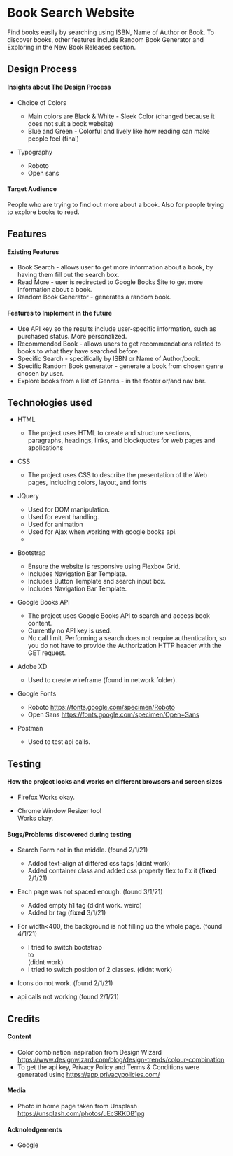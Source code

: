 # Book Search Website
Find books easily by searching using ISBN, Name of Author or Book.
To discover books, other features include Random Book Generator and Exploring in the New Book Releases section. 

## Design Process
#### Insights about The Design Process
* Choice of Colors
  * Main colors are Black & White - Sleek Color (changed because it does not suit a book website)
  * Blue and Green - Colorful and lively like how reading can make people feel (final)

* Typography
  * Roboto 
  * Open sans 


#### Target Audience
People who are trying to find out more about a book. Also for people trying to explore books to read. 

## Features
#### Existing Features
* Book Search - allows user to get more information about a book, by having them fill out the search box.
* Read More - user is redirected to Google Books Site to get more information about a book.
* Random Book Generator - generates a random book. 


#### Features to Implement in the future
* Use API key so the results include user-specific information, such as purchased status. More personalized.
* Recommended Book - allows users to get recommendations related to books to what they have searched before.
* Specific Search - specifically by ISBN or Name of Author/book. 
* Specific Random Book generator - generate a book from chosen genre chosen by user.
* Explore books from a list of Genres - in the footer or/and nav bar.


## Technologies used
* HTML
  * The project uses HTML to create and structure sections, paragraphs, headings, links, and blockquotes for web pages and applications

* CSS
  * The project uses CSS to describe the presentation of the Web pages, including colors, layout, and fonts

* JQuery
  * Used for DOM manipulation.
  * Used for event handling.
  * Used for animation
  * Used for Ajax when working with google books api.
  * 

* Bootstrap
  * Ensure the website is responsive using Flexbox Grid.
  * Includes Navigation Bar Template.
  * Includes Button Template and search input box.
  * Includes Navigation Bar Template.
  
  
* Google Books API
  * The project uses Google Books API to search and access book content. 
  * Currently no API key is used.
  * No call limit. Performing a search does not require authentication, so you do not have to provide the Authorization HTTP header with the GET request. 
  
* Adobe XD
  * Used to create wireframe (found in network folder).
 
* Google Fonts
  * Roboto https://fonts.google.com/specimen/Roboto
  * Open Sans https://fonts.google.com/specimen/Open+Sans
 
* Postman
  * Used to test api calls.
  
 
 
## Testing
#### How the project looks and works on different browsers and screen sizes
* Firefox
Works okay.

* Chrome Window Resizer tool      
Works okay.

#### Bugs/Problems discovered during testing
* Search Form not in the middle. (found 2/1/21)
  * Added text-align at differed css tags (didnt work)
  * Added container class and added css property flex to fix it (__fixed__ 2/1/21) 
* Each page was not spaced enough. (found 3/1/21)
  * Added empty h1 tag (didnt work. weird)
  * Added br tag (__fixed__ 3/1/21)
 
* For width<400, the background is not filling up the whole page. (found 4/1/21)
  * I tried to switch bootstrap <div class="col-lg-12"> to <div class="col-xs-12"> (didnt work)
  * I tried to switch position of 2 classes. (didnt work)
 
* Icons do not work. (found 2/1/21)

* api calls not working (found 2/1/21)
  
 
## Credits
#### Content
* Color combination inspiration from Design Wizard https://www.designwizard.com/blog/design-trends/colour-combination
* To get the api key, Privacy Policy and Terms & Conditions were generated using https://app.privacypolicies.com/

#### Media
* Photo in home page taken from Unsplash https://unsplash.com/photos/uEcSKKDB1pg

#### Acknoledgements
* Google
